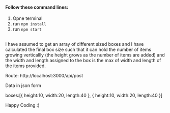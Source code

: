 
#### Follow these command lines:
1. Opne terminal 
2. run `npm install`
3. run `npm start`

## 

I have assumed to get an array of different sized boxes and I have calculated the final box size such that it can hold the number of items growing verticallly (the height grows as the number of items are added) and the width and length assigned to the box is the max of width and length of the items provided.

Route:
http://localhost:3000/api/post

Data in json form

boxes:[{
    height:10,
    width:20,
    length:40
},
{
    height:10,
    width:20,
    length:40
}]


Happy Coding :)


